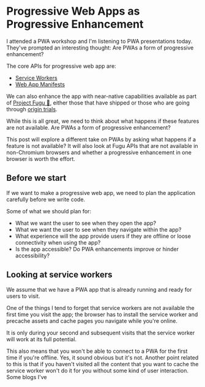 # Progressive Web Apps as Progressive Enhancement

I attended a PWA workshop and I'm listening to PWA presentations today. They've prompted an interesting thought: Are PWAs a form of progressive enhancement?

The core APIs for progressive web app are:

* [Service Workers](https://developer.mozilla.org/en-US/docs/Web/API/Service_Worker_API)
* [Web App Manifests](https://developer.mozilla.org/en-US/docs/Web/Manifest)

We can also enhance the app with near-native capabilities available as part of [Project Fugu 🐡](https://fugu-tracker.web.app/), either those that have shipped or those who are going through [origin trials](https://github.com/GoogleChrome/OriginTrials/blob/gh-pages/developer-guide.md).

While this is all great, we need to think about what happens if these features are not available. Are PWAs a form of progressive enhancement?

This post will explore a different take on PWAs by asking what happens if a feature is not available? It will also look at Fugu APIs that are not available in non-Chromium browsers and whether a progressive enhancement in one browser is worth the effort.

## Before we start

If we want to make a progressive web app, we need to plan the application carefully before we write code.

Some of what we should plan for:

* What we want the user to see when they open the app?
* What we want the user to see when they navigate within the app?
* What experience will the app provide users if they are offline or loose connectivity when using the app?
* Is the app accessible? Do PWA enhancements improve or hinder accessibility?

## Looking at service workers

We assume that we have a PWA app that is already running and ready for users to visit.

One of the things I tend to forget that service workers are not available the first time you visit the app; the browser has to install the service worker and precache assets and cache pages you navigate while you're online.

It is only during your second and subsequent visits that the service worker will work at its full potential.

This also means that you won't be able to connect to a PWA for the first time if you're offline. Yes, it sound obvious but it's not. Another point related to this is that if you haven't visited all the content that you want to cache the service worker won't do it for you without some kind of user interaction. Some blogs I've
